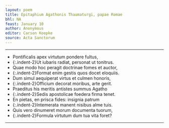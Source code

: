 ```yaml
---
layout: poem
title: Epitaphium Agathonis Thaumaturgi, papae Romae
bhl: NA
feast: January 10
author: Anonymous
editor: Carson Koepke
source: Acta Sanctorum 
---
```


---

- Pontificalis apex virtutum pondere fultus,
- {:.indent-2}Ut iubaris radiat, personat ut tonitrus.
- Quae modo hoc peragit doctrinae fomes et auctor,
- {:.indent-2}Format enim gestis quos docet eloquiis.
- Dum simul aequiperat virtus et culmen honoris,
- {:.indent-2}Officium decorat moribus, arte gerit.
- Praeditus his meritis antistes summus Agatho
- {:.indent-2}Sedis apostolicae foedera firma tenet.
- En pietas, en prisca fides: insignia patrum
- {:.indent-2}Intemerata manent nisibus alme tuis.
- Quis vero dinumeret morum documenta tuorum,
- {:.indent-2}Formula virtutum dum tua vita foret?

---
